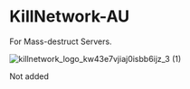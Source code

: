# KillNetwork-AU
For Mass-destruct Servers.




![killnetwork_logo_kw43e7vjiaj0isbb6ijz_3 (1)](https://github.com/user-attachments/assets/3073f9ac-819f-4028-a740-9c7d30b43511)


Not added
